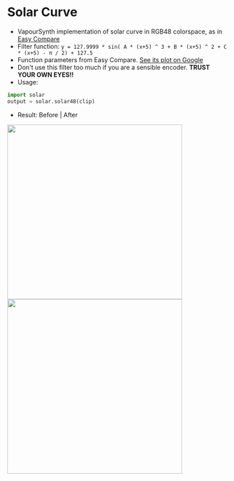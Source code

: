 # Solar Curve

* VapourSynth implementation of solar curve in RGB48 colorspace, as in [Easy Compare](https://greasyfork.org/en/scripts/397200-easy-compare)
* Filter function: `y = 127.9999 * sin( A * (x+5) ^ 3 + B * (x+5) ^ 2 + C * (x+5) - π / 2) + 127.5`
* Function parameters from Easy Compare. [See its plot on Google](https://www.google.com/search?q=y%3D127.999*sin(0.00000198394*x%5E3%2B0.00076183231*x%5E2%2B0.2*x-3.14159%2F2)%2B127.5&pws=0&gl=us&gws_rd=cr)
* Don't use this filter too much if you are a sensible encoder. **TRUST YOUR OWN EYES!!**
* Usage:

```python
import solar
output = solar.solar48(clip)
```

* Result: Before | After

<img src="https://github.com/jack2game/solarcurve/raw/main/solar_0.png" width="400"> <img src="https://github.com/jack2game/solarcurve/raw/main/solar_1.png" width="400">
